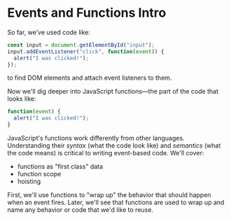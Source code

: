 # Events and Functions Intro

So far, we've used code like:

```javascript
const input = document.getElementById("input");
input.addEventListener("click", function(event)) {
  alert("I was clicked!");
});
```

to find DOM elements and attach event listeners to them.

Now we'll dig deeper into JavaScript functions—the part of the code that looks like:

```javascript
function(event) {
  alert("I was clicked!");
}
```

JavaScript's functions work differently from other languages. Understanding their _syntax_ (what the code look like) and _semantics_ (what the code means) is critical to writing event-based code. We'll cover:

- functions as "first class" data
- function scope
- hoisting

First, we'll use functions to "wrap up" the behavior that should happen when an event fires. Later, we'll see that functions are used to wrap up and name any behavior or code that we'd like to reuse.
